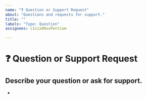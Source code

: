 ```yaml
---
name: "❓ Question or Support Request"
about: "Questions and requests for support."
title: ""
labels: "Type: Question"
assignees: c1x1x00xxPentium

---
```


# **❓ Question or Support Request**

## **Describe your question or ask for support.**
<!-- A clear and concise description of what your doubt is. -->

*

